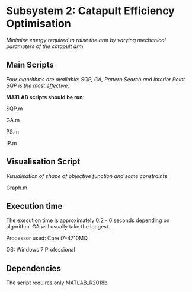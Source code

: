 Subsystem 2: Catapult Efficiency Optimisation
=======

*Minimise energy required to raise the arm by varying mechanical parameters of the catapult arm*

Main Scripts 
-------
*Four algorithms are available: SQP, GA, Pattern Search and Interior Point. SQP is the most effective.*

**MATLAB scripts should be run:**

SQP.m

GA.m

PS.m

IP.m

Visualisation Script
-------
*Visualisation of shape of objective function and some constraints*

Graph.m

Execution time
-------
The execution time is approximately 0.2 - 6 seconds depending on algorithm. GA will usually take the longest.

Processor used: Core i7-4710MQ

OS: Windows 7 Professional


Dependencies
-------
The script requires only MATLAB_R2018b
